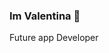 ### Im Valentina 👋
Future app Developer
<!--
**Valentina-Cartular/Valentina-Cartular** is a ✨ _special_ ✨ repository because its `README.md` (this file) appears on your GitHub profile.

Here are some ideas to get you started:

- 🔭 I’m currently working on ... CITY-SHOP
- 🌱 I’m currently learning ...Courses
- 👯 I’m looking to collaborate on ...
- 🤔 I’m looking for help with ...
- 💬 Ask me about ...Apps
- 📫 How to reach me: ...
- 😄 Pronouns: ...
- ⚡ Fun fact: ... Im very responsible
-->
